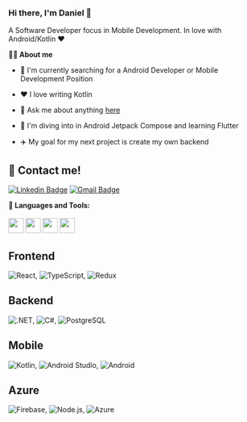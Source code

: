 ### Hi there, I'm Daniel 👋
A Software Developer focus in Mobile Development. In love with Android/Kotlin ❤

**👨‍💻 About me**

- 💼 I'm currently searching for a Android Developer or Mobile Development Position 

- ❤️ I love writing Kotlin

- 💬 Ask me about anything [here](mailto:mmarquezdaniel@outlook.es)

- 🚀  I'm diving into in Android Jetpack Compose and learning Flutter

- ✈️ My goal for my next project is create my own backend

## :speech_balloon: Contact me!

[![Linkedin Badge](https://img.shields.io/badge/-DanielMoreno-blue?style=flat-square&logo=Linkedin&logoColor=white&link=https://www.linkedin.com/in/daniel-moreno-m%C3%A1rquez-998b33189/)](https://www.linkedin.com/in/daniel-moreno-m%C3%A1rquez-998b33189/)
[![Gmail Badge](https://img.shields.io/badge/-mmarquezdaniel@outlook.es-c14438?style=flat-square&logo=Gmail&logoColor=white&link=mailto:mmarquezdaniel@outlook.es)](mailto:mmarquezdaniel@outlook.es)

**🚀 Languages and Tools:**
<br/><br/>
<img height="30" src="https://user-images.githubusercontent.com/49096704/142054706-4e4b6ff0-e2b8-4870-bf74-23e193676300.png">
<img height="30" src="https://user-images.githubusercontent.com/49096704/142054379-fa1b1150-e910-4da3-bf7b-6e0b8ffc6da0.png">
<img height="30" src="https://user-images.githubusercontent.com/49096704/142054544-2049bd79-6356-43dd-8c27-1fdeaac76af4.png">
<img height="30" src="https://user-images.githubusercontent.com/49096704/142054964-2887a1ca-9746-49df-b057-a35f23e078e4.png">

  <tr>
    <td>
      <h2>Frontend</h2>
      <p>
        <img src="https://img.shields.io/badge/React-61DAFB?style=for-the-badge&amp;logo=react&amp;logoColor=white&amp;labelColor=101010" alt="React">,
        <img src="https://img.shields.io/badge/TypeScript-007ACC?style=for-the-badge&amp;logo=typescript&amp;logoColor=white&amp;labelColor=101010" alt="TypeScript">,
        <img src="https://img.shields.io/badge/Redux-764ABC?style=for-the-badge&amp;logo=redux&amp;logoColor=white&amp;labelColor=101010" alt="Redux">
      </p>
    </td>
  </tr>
  <tr>
    <td>
      <h2>Backend</h2>
      <p>
        <img src="https://img.shields.io/badge/.NET-5C2D91?style=for-the-badge&amp;logo=.net&amp;logoColor=white&amp;labelColor=101010" alt=".NET">,
        <img src="https://img.shields.io/badge/C%23-239120?style=for-the-badge&amp;logo=c-sharp&amp;logoColor=white&amp;labelColor=101010" alt="C#">,
        <img src="https://img.shields.io/badge/PostgreSQL-4169E1?style=for-the-badge&amp;logo=postgresql&amp;logoColor=white&amp;labelColor=101010" alt="PostgreSQL">
      </p>
    </td>
  </tr>
  <tr>
    <td>
      <h2>Mobile</h2>
      <p>
        <img src="https://img.shields.io/badge/Kotlin-0095D5?style=for-the-badge&amp;logo=kotlin&amp;logoColor=white&amp;labelColor=101010" alt="Kotlin">,
        <img src="https://img.shields.io/badge/Android%20Studio-3DDC84?style=for-the-badge&amp;logo=android-studio&amp;logoColor=white&amp;labelColor=101010" alt="Android Studio">,
        <img src="https://img.shields.io/badge/Android-3DDC84?style=for-the-badge&amp;logo=android&amp;logoColor=white&amp;labelColor=101010" alt="Android">
      </p>
    </td>
  </tr>
  <tr>
    <td>
      <h2>Azure</h2>
      <p>
        <img src="https://img.shields.io/badge/Firebase-FFCA28?style=for-the-badge&amp;logo=firebase&amp;logoColor=white&amp;labelColor=101010" alt="Firebase">,
        <img src="https://img.shields.io/badge/Node.js-339933?style=for-the-badge&amp;logo=node.js&amp;logoColor=white&amp;labelColor=101010" alt="Node.js">,
        <img src="https://img.shields.io/badge/Azure%20Cloud-0089D6?logo=microsoft-azure&logoColor=white&labelColor=101010&style=for-the-badge" alt="Azure">
      </p>
    </td>
  </tr>

